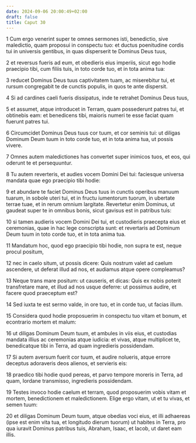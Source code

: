 ```yaml
---
date: 2024-09-06 20:00:49+02:00
draft: false
title: Caput 30
---
```





1 Cum ergo venerint super te omnes sermones isti, benedictio, sive maledictio, quam proposui in conspectu tuo: et ductus poenitudine cordis tui in universis gentibus, in quas disperserit te Dominus Deus tuus,

2 et reversus fueris ad eum, et obedieris eius imperiis, sicut ego hodie praecipio tibi, cum filiis tuis, in toto corde tuo, et in tota anima tua:

3 reducet Dominus Deus tuus captivitatem tuam, ac miserebitur tui, et rursum congregabit te de cunctis populis, in quos te ante dispersit.

4 Si ad cardines caeli fueris dissipatus, inde te retrahet Dominus Deus tuus,

5 et assumet, atque introducet in Terram, quam possederunt patres tui, et obtinebis eam: et benedicens tibi, maioris numeri te esse faciat quam fuerunt patres tui.

6 Circumcidet Dominus Deus tuus cor tuum, et cor seminis tui: ut diligas Dominum Deum tuum in toto corde tuo, et in tota anima tua, ut possis vivere.

7 Omnes autem maledictiones has convertet super inimicos tuos, et eos, qui oderunt te et persequuntur.

8 Tu autem reverteris, et audies vocem Domini Dei tui: faciesque universa mandata quae ego praecipio tibi hodie:

9 et abundare te faciet Dominus Deus tuus in cunctis operibus manuum tuarum, in sobole uteri tui, et in fructu iumentorum tuorum, in ubertate terrae tuae, et in rerum omnium largitate. Revertetur enim Dominus, ut gaudeat super te in omnibus bonis, sicut gavisus est in patribus tuis:

10 si tamen audieris vocem Domini Dei tui, et custodieris praecepta eius et ceremonias, quae in hac lege conscripta sunt: et revertaris ad Dominum Deum tuum in toto corde tuo, et in tota anima tua.

11 Mandatum hoc, quod ego praecipio tibi hodie, non supra te est, neque procul positum,

12 nec in caelo situm, ut possis dicere: Quis nostrum valet ad caelum ascendere, ut deferat illud ad nos, et audiamus atque opere compleamus?

13 Neque trans mare positum: ut causeris, et dicas: Quis ex nobis poterit transfretare mare, et illud ad nos usque deferre: ut possimus audire, et facere quod praeceptum est?

14 Sed iuxta te est sermo valde, in ore tuo, et in corde tuo, ut facias illum.

15 Considera quod hodie proposuerim in conspectu tuo vitam et bonum, et econtrario mortem et malum:

16 ut diligas Dominum Deum tuum, et ambules in viis eius, et custodias mandata illius ac ceremonias atque iudicia: et vivas, atque multiplicet te, benedicatque tibi in Terra, ad quam ingredieris possidendam.

17 Si autem aversum fuerit cor tuum, et audire nolueris, atque errore deceptus adoraveris deos alienos, et servieris eis:

18 praedico tibi hodie quod pereas, et parvo tempore moreris in Terra, ad quam, Iordane transmisso, ingredieris possidendam.

19 Testes invoco hodie caelum et terram, quod proposuerim vobis vitam et mortem, benedictionem et maledictionem. Elige ergo vitam, ut et tu vivas, et semen tuum:

20 et diligas Dominum Deum tuum, atque obedias voci eius, et illi adhaereas (ipse est enim vita tua, et longitudo dierum tuorum) ut habites in Terra, pro qua iuravit Dominus patribus tuis, Abraham, Isaac, et Iacob, ut daret eam illis.

